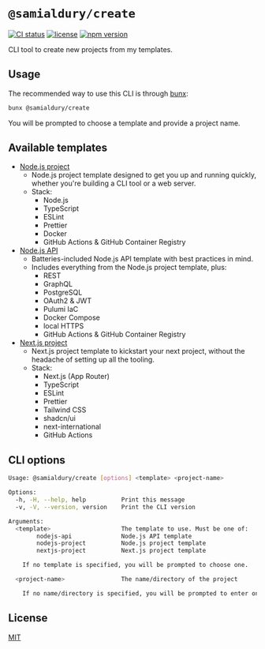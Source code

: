 # `@samialdury/create`

[![CI status](https://github.com/samialdury/create/actions/workflows/ci.yml/badge.svg)](https://github.com/samialdury/create/actions/workflows/ci.yml)
[![license](https://img.shields.io/github/license/samialdury/create)](LICENSE)
[![npm version](https://img.shields.io/npm/v/%40samialdury/create)](https://www.npmjs.com/package/@samialdury/create)

CLI tool to create new projects from my templates.

## Usage

The recommended way to use this CLI is through [bunx](https://bun.sh/docs/cli/bunx):

```sh
bunx @samialdury/create
```

You will be prompted to choose a template and provide a project name.

## Available templates

- [Node.js project](https://github.com/samialdury/nodejs-project)
  - Node.js project template designed to get you up and running quickly, whether you're building a CLI tool or a web server.
  - Stack:
    - Node.js
    - TypeScript
    - ESLint
    - Prettier
    - Docker
    - GitHub Actions & GitHub Container Registry
- [Node.js API](https://github.com/samialdury/nodejs-api)
  - Batteries-included Node.js API template with best practices in mind.
  - Includes everything from the Node.js project template, plus:
    - REST
    - GraphQL
    - PostgreSQL
    - OAuth2 & JWT
    - Pulumi IaC
    - Docker Compose
    - local HTTPS
    - GitHub Actions & GitHub Container Registry
- [Next.js project](https://github.com/samialdury/nextjs-project)
  - Next.js project template to kickstart your next project, without the headache of setting up all the tooling.
  - Stack:
    - Next.js (App Router)
    - TypeScript
    - ESLint
    - Prettier
    - Tailwind CSS
    - shadcn/ui
    - next-international
    - GitHub Actions

## CLI options

```sh
Usage: @samialdury/create [options] <template> <project-name>

Options:
  -h, -H, --help, help          Print this message
  -v, -V, --version, version    Print the CLI version

Arguments:
  <template>                    The template to use. Must be one of:
        nodejs-api              Node.js API template
        nodejs-project          Node.js project template
        nextjs-project          Next.js project template

    If no template is specified, you will be prompted to choose one.

  <project-name>                The name/directory of the project

    If no name/directory is specified, you will be prompted to enter one.
```

## License

[MIT](LICENSE)
